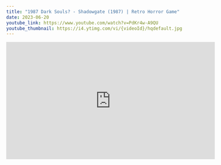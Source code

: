 ```yaml
---
title: "1987 Dark Souls? - Shadowgate (1987) | Retro Horror Game"
date: 2023-06-20
youtube_link: https://www.youtube.com/watch?v=PdKr4w-A9QU
youtube_thumbnail: https://i4.ytimg.com/vi/{videoId}/hqdefault.jpg
---
```

<iframe width="560" height="315" src="https://www.youtube.com/embed/PdKr4w-A9QU" title="1987 Dark Souls? - Shadowgate (1987) | Retro Horror Game" frameborder="0" allow="accelerometer; autoplay; clipboard-write; encrypted-media; gyroscope; picture-in-picture; web-share" allowfullscreen></iframe>
